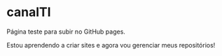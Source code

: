 # canalTI
Página teste para subir no GitHub pages.

Estou aprendendo a criar sites e agora vou gerenciar meus repositórios!